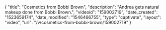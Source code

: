 {
    "title": "Cosmetics from Bobbi Brown",
    "description": "Andrea gets natural makeup done from Bobbi Brown.",
    "videoid": "159002719",
    "date_created": "1523659174",
    "date_modified": "1546466755",
    "type": "captivate",
    "layout": "video",
    "url": "\/v\/cosmetics-from-bobbi-brown\/159002719"
}